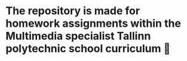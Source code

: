 # The repository is made for homework assignments within the Multimedia specialist Tallinn polytechnic school curriculum  :school:
